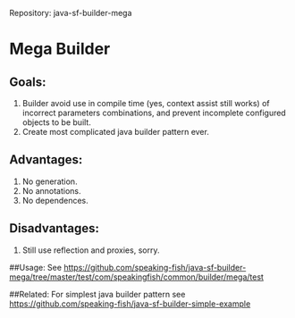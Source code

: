 Repository: java-sf-builder-mega

# Mega Builder

## Goals:
1. Builder avoid use in compile time (yes, context assist still works) of incorrect parameters combinations, and prevent incomplete configured objects to be built.
2. Create most complicated java builder pattern ever.

## Advantages:
1. No generation.
2. No annotations.
3. No dependences.

## Disadvantages:
1. Still use reflection and proxies, sorry.

##Usage:
See <https://github.com/speaking-fish/java-sf-builder-mega/tree/master/test/com/speakingfish/common/builder/mega/test>

##Related:
For simplest java builder pattern see <https://github.com/speaking-fish/java-sf-builder-simple-example>

